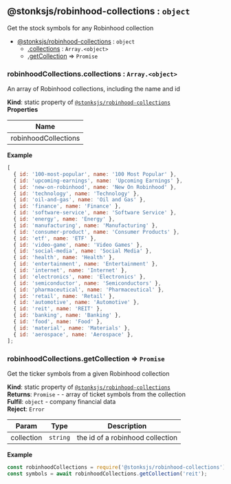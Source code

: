 <a name="module_@stonksjs/robinhood-collections"></a>

## @stonksjs/robinhood-collections : <code>object</code>

Get the stock symbols for any Robinhood collection

- [@stonksjs/robinhood-collections](#module_@stonksjs/robinhood-collections) :
  <code>object</code>
  - [.collections](#module_@stonksjs/robinhood-collections.collections) :
    <code>Array.&lt;object&gt;</code>
  - [.getCollection](#module_@stonksjs/robinhood-collections.getCollection) ⇒
    <code>Promise</code>

<a name="module_@stonksjs/robinhood-collections.collections"></a>

### robinhoodCollections.collections : <code>Array.&lt;object&gt;</code>

An array of Robinhood collections, including the name and id

**Kind**: static property of
[<code>@stonksjs/robinhood-collections</code>](#module_@stonksjs/robinhood-collections)  
**Properties**

| Name                 |
| -------------------- |
| robinhoodCollections |

**Example**

```js
[
  { id: '100-most-popular', name: '100 Most Popular' },
  { id: 'upcoming-earnings', name: 'Upcoming Earnings' },
  { id: 'new-on-robinhood', name: 'New On Robinhood' },
  { id: 'technology', name: 'Technology' },
  { id: 'oil-and-gas', name: 'Oil and Gas' },
  { id: 'finance', name: 'Finance' },
  { id: 'software-service', name: 'Software Service' },
  { id: 'energy', name: 'Energy' },
  { id: 'manufacturing', name: 'Manufacturing' },
  { id: 'consumer-product', name: 'Consumer Products' },
  { id: 'etf', name: 'ETF' },
  { id: 'video-game', name: 'Video Games' },
  { id: 'social-media', name: 'Social Media' },
  { id: 'health', name: 'Health' },
  { id: 'entertainment', name: 'Entertainment' },
  { id: 'internet', name: 'Internet' },
  { id: 'electronics', name: 'Electronics' },
  { id: 'semiconductor', name: 'Semiconductors' },
  { id: 'pharmaceutical', name: 'Pharmaceutical' },
  { id: 'retail', name: 'Retail' },
  { id: 'automotive', name: 'Automotive' },
  { id: 'reit', name: 'REIT' },
  { id: 'banking', name: 'Banking' },
  { id: 'food', name: 'Food' },
  { id: 'material', name: 'Materials' },
  { id: 'aerospace', name: 'Aerospace' },
];
```

<a name="module_@stonksjs/robinhood-collections.getCollection"></a>

### robinhoodCollections.getCollection ⇒ <code>Promise</code>

Get the ticker symbols from a given Robinhood collection

**Kind**: static property of
[<code>@stonksjs/robinhood-collections</code>](#module_@stonksjs/robinhood-collections)  
**Returns**: <code>Promise</code> - - array of ticket symbols from the
collection  
**Fulfil**: <code>object</code> - company financial data  
**Reject**: <code>Error</code>

| Param      | Type                | Description                      |
| ---------- | ------------------- | -------------------------------- |
| collection | <code>string</code> | the id of a robinhood collection |

**Example**

```js
const robinhoodCollections = require('@stonksjs/robinhood-collections');
const symbols = await robinhoodCollections.getCollection('reit');
```

